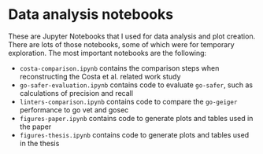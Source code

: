 # Data analysis notebooks

These are Jupyter Notebooks that I used for data analysis and plot creation. There are lots of those notebooks, some of
which were for temporary exploration. The most important notebooks are the following:

 - `costa-comparison.ipynb` contains the comparison steps when reconstructing the Costa et al. related work study
 - `go-safer-evaluation.ipynb` contains code to evaluate `go-safer`, such as calculations of precision and recall
 - `linters-comparison.ipynb` contains code to compare the `go-geiger` performance to go vet and gosec
 - `figures-paper.ipynb` contains code to generate plots and tables used in the paper
 - `figures-thesis.ipynb` contains code to generate plots and tables used in the thesis
